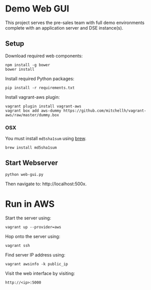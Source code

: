 # Demo Web GUI

This project serves the pre-sales team with full demo environments complete with
an application server and DSE instance(s).

## Setup

Download required web components:

    npm install -g bower
    bower install
    
Install required Python packages:

    pip install -r requirements.txt

Install vagrant-aws plugin:

    vagrant plugin install vagrant-aws
    vagrant box add aws-dummy https://github.com/mitchellh/vagrant-aws/raw/master/dummy.box

### OSX

You must install `md5sha1sum` using [brew](http://brew.sh/).

    brew install md5sha1sum

## Start Webserver

    python web-gui.py

Then navigate to: http://localhost:500x.

# Run in AWS

Start the server using:

    vagrant up --provider=aws

Hop onto the server using:

    vagrant ssh
    
Find server IP address using:

    vagrant awsinfo -k public_ip

Visit the web interface by visiting:

    http://<ip>:5000

